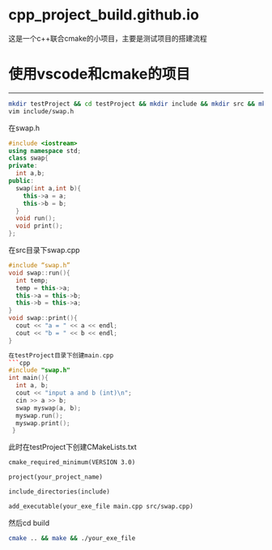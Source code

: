# cpp_project_build.github.io
这是一个c++联合cmake的小项目，主要是测试项目的搭建流程
# 使用vscode和cmake的项目
---
```bash
mkdir testProject && cd testProject && mkdir include && mkdir src && mkdir build 
vim include/swap.h
```
在swap.h
```cpp
#include <iostream>
using namespace std;
class swap{
private:
  int a,b;
public:
  swap(int a,int b){
    this->a = a;
    this->b = b;
  }
  void run();
  void print();
};
```
在src目录下swap.cpp
```cpp
#include “swap.h”
void swap::run(){
  int temp;
  temp = this->a;
  this->a = this->b;
  this->b = this->a;
}
void swap::print(){
  cout << "a = " << a << endl;
  cout << "b = " << b << endl;
}

在testProject目录下创建main.cpp
```cpp
#include "swap.h"
int main(){
  int a, b;
  cout << "input a and b (int)\n";
  cin >> a >> b;
  swap myswap(a, b);
  myswap.run();
  myswap.print();
 }
```
此时在testProject下创建CMakeLists.txt
```txt
cmake_required_minimum(VERSION 3.0)

project(your_project_name)

include_directories(include)

add_executable(your_exe_file main.cpp src/swap.cpp)

```
然后cd build 
```bash
cmake .. && make && ./your_exe_file
```





